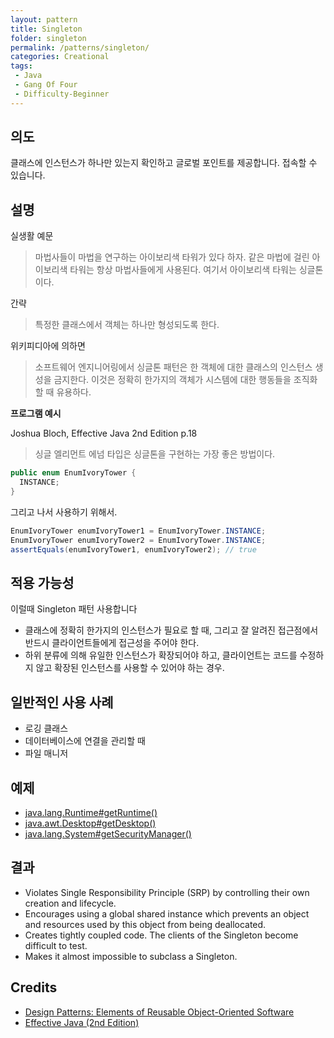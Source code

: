 ```yaml
---
layout: pattern
title: Singleton
folder: singleton
permalink: /patterns/singleton/
categories: Creational
tags:
 - Java
 - Gang Of Four
 - Difficulty-Beginner
---
```


## 의도
클래스에 인스턴스가 하나만 있는지 확인하고 글로벌 포인트를 제공합니다.
접속할 수 있습니다.


## 설명
실생활 예문

> 마법사들이 마법을 연구하는 아이보리색 타워가 있다 하자. 같은 마법에 걸린 아이보리색 타워는 항상 마법사들에게 사용된다. 여기서 아이보리색 타워는 싱글톤이다.

간략

> 특정한 클래스에서 객체는 하나만 형성되도록 한다.

위키피디아에 의하면

> 소프트웨어 엔지니어링에서 싱글톤 패턴은 한 객체에 대한 클래스의 인스턴스 생성을 금지한다. 이것은 정확히 한가지의 객체가 시스템에 대한 행동들을 조직화 할 때 유용하다.

**프로그램 예시**

Joshua Bloch, Effective Java 2nd Edition p.18

> 싱글 엘리먼트 에넘 타입은 싱글톤을 구현하는 가장 좋은 방법이다.

```java
public enum EnumIvoryTower {
  INSTANCE;
}
```

그리고 나서 사용하기 위해서.

```java
EnumIvoryTower enumIvoryTower1 = EnumIvoryTower.INSTANCE;
EnumIvoryTower enumIvoryTower2 = EnumIvoryTower.INSTANCE;
assertEquals(enumIvoryTower1, enumIvoryTower2); // true
```

## 적용 가능성
이럴때 Singleton 패턴 사용합니다

* 클래스에 정확히 한가지의 인스턴스가 필요로 할 때, 그리고 잘 알려진 접근점에서 반드시 클라이언트들에게 접근성을 주어야 한다.
* 하위 분류에 의해 유일한 인스턴스가 확장되어야 하고, 클라이언트는 코드를 수정하지 않고 확장된 인스턴스를 사용할 수 있어야 하는 경우.

## 일반적인 사용 사례

* 로깅 클래스
* 데이터베이스에 연결을 관리할 때
* 파일 매니저

## 예제

* [java.lang.Runtime#getRuntime()](http://docs.oracle.com/javase/8/docs/api/java/lang/Runtime.html#getRuntime%28%29)
* [java.awt.Desktop#getDesktop()](http://docs.oracle.com/javase/8/docs/api/java/awt/Desktop.html#getDesktop--)
* [java.lang.System#getSecurityManager()](http://docs.oracle.com/javase/8/docs/api/java/lang/System.html#getSecurityManager--)


## 결과

* Violates Single Responsibility Principle (SRP) by controlling their own creation and lifecycle.
* Encourages using a global shared instance which prevents an object and resources used by this object from being deallocated.     
* Creates tightly coupled code. The clients of the Singleton become difficult to test.
* Makes it almost impossible to subclass a Singleton.

## Credits

* [Design Patterns: Elements of Reusable Object-Oriented Software](http://www.amazon.com/Design-Patterns-Elements-Reusable-Object-Oriented/dp/0201633612)
* [Effective Java (2nd Edition)](http://www.amazon.com/Effective-Java-Edition-Joshua-Bloch/dp/0321356683)

